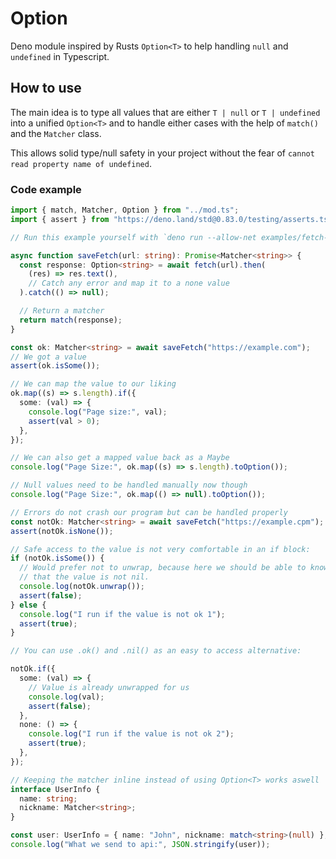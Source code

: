 # Option

Deno module inspired by Rusts `Option<T>` to help handling `null` and `undefined` in Typescript.

## How to use

The main idea is to type all values that are either `T | null` or `T | undefined` into a unified `Option<T>` and to handle either cases with the help of `match()` and the `Matcher` class.

This allows solid type/null safety in your project without the fear of `cannot read property name of undefined`.

### Code example

```ts
import { match, Matcher, Option } from "../mod.ts";
import { assert } from "https://deno.land/std@0.83.0/testing/asserts.ts";

// Run this example yourself with `deno run --allow-net examples/fetch-wrapper.ts

async function saveFetch(url: string): Promise<Matcher<string>> {
  const response: Option<string> = await fetch(url).then(
    (res) => res.text(),
    // Catch any error and map it to a none value
  ).catch(() => null);

  // Return a matcher
  return match(response);
}

const ok: Matcher<string> = await saveFetch("https://example.com");
// We got a value
assert(ok.isSome());

// We can map the value to our liking
ok.map((s) => s.length).if({
  some: (val) => {
    console.log("Page size:", val);
    assert(val > 0);
  },
});

// We can also get a mapped value back as a Maybe
console.log("Page Size:", ok.map((s) => s.length).toOption());

// Null values need to be handled manually now though
console.log("Page Size:", ok.map(() => null).toOption());

// Errors do not crash our program but can be handled properly
const notOk: Matcher<string> = await saveFetch("https://example.cpm");
assert(notOk.isNone());

// Safe access to the value is not very comfortable in an if block:
if (notOk.isSome()) {
  // Would prefer not to unwrap, because here we should be able to know
  // that the value is not nil.
  console.log(notOk.unwrap());
  assert(false);
} else {
  console.log("I run if the value is not ok 1");
  assert(true);
}

// You can use .ok() and .nil() as an easy to access alternative:

notOk.if({
  some: (val) => {
    // Value is already unwrapped for us
    console.log(val);
    assert(false);
  },
  none: () => {
    console.log("I run if the value is not ok 2");
    assert(true);
  },
});

// Keeping the matcher inline instead of using Option<T> works aswell
interface UserInfo {
  name: string;
  nickname: Matcher<string>;
}

const user: UserInfo = { name: "John", nickname: match<string>(null) };
console.log("What we send to api:", JSON.stringify(user));

```
